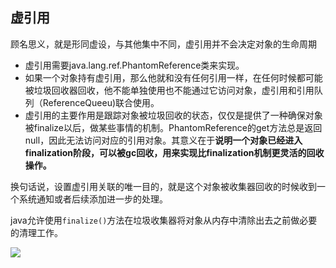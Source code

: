 ## 虚引用

顾名思义，就是形同虚设，与其他集中不同，虚引用并不会决定对象的生命周期

- 虚引用需要java.lang.ref.PhantomReference类来实现。
- 如果一个对象持有虚引用，那么他就和没有任何引用一样，在任何时候都可能被垃圾回收器回收，他不能单独使用也不能通过它访问对象，虚引用和引用队列（ReferenceQueeu)联合使用。
- 虚引用的主要作用是跟踪对象被垃圾回收的状态，仅仅是提供了一种确保对象被finalize以后，做某些事情的机制。PhantomReference的get方法总是返回null，因此无法访问对应的引用对象。其意义在于**说明一个对象已经进入finalization阶段，可以被gc回收，用来实现比finalization机制更灵活的回收操作。**

换句话说，设置虚引用关联的唯一目的，就是这个对象被收集器回收的时候收到一个系统通知或者后续添加进一步的处理。

java允许使用`finalize()`方法在垃圾收集器将对象从内存中清除出去之前做必要的清理工作。



![](https://youpaiyun.zongqilive.cn/image/20200425140359.png)

